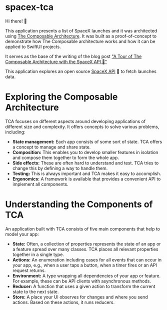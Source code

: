 # spacex-tca

Hi there! 👋 

This application presents a list of SpaceX launches and it was architected using [The Composable Architecture](https://github.com/pointfreeco/swift-composable-architecture).
It was built as a proof-of-concept to demonstrate how The Composable architecture works and how it can be applied to SwiftUI projects.

It serves as the base of the writing of the blog post ["A Tour of The Composable Architecture with the SpaceX API 🚀"](https://tiagohenriques.vercel.app/blog/spacex-composable-architecture)

This application explores an open source [SpaceX API](https://github.com/r-spacex/SpaceX-API/) 🚀 to fetch launches data.

# Exploring the Composable Architecture
TCA focuses on different aspects around developing applications of different size and complexity. It offers concepts to solve various problems, including:

- **State management:** Each app consists of some sort of state. TCA offers a concept to manage and share state.
- **Composition:** This enables you to develop smaller features in isolation and compose them together to form the whole app.
- **Side effects:** These are often hard to understand and test. TCA tries to change this by defining a way to handle them.
- **Testing:** This is always important and TCA makes it easy to accomplish.
- **Ergonomics:** A framework is available that provides a convenient API to implement all components.

# Understanding the Components of TCA
An application built with TCA consists of five main components that help to model your app:

- **State:** Often, a collection of properties represents the state of an app or a feature spread over many classes. TCA places all relevant properties together in a single type.
- **Actions:** An enumeration including cases for all events that can occur in your app, e.g., when a user taps a button, when a timer fires or an API request returns.
- **Environment:** A type wrapping all dependencies of your app or feature. For example, these can be API clients with asynchronous methods.
- **Reducer:** A function that uses a given action to transform the current state to the next state.
- **Store:** A place your UI observes for changes and where you send actions. Based on these actions, it runs reducers.
